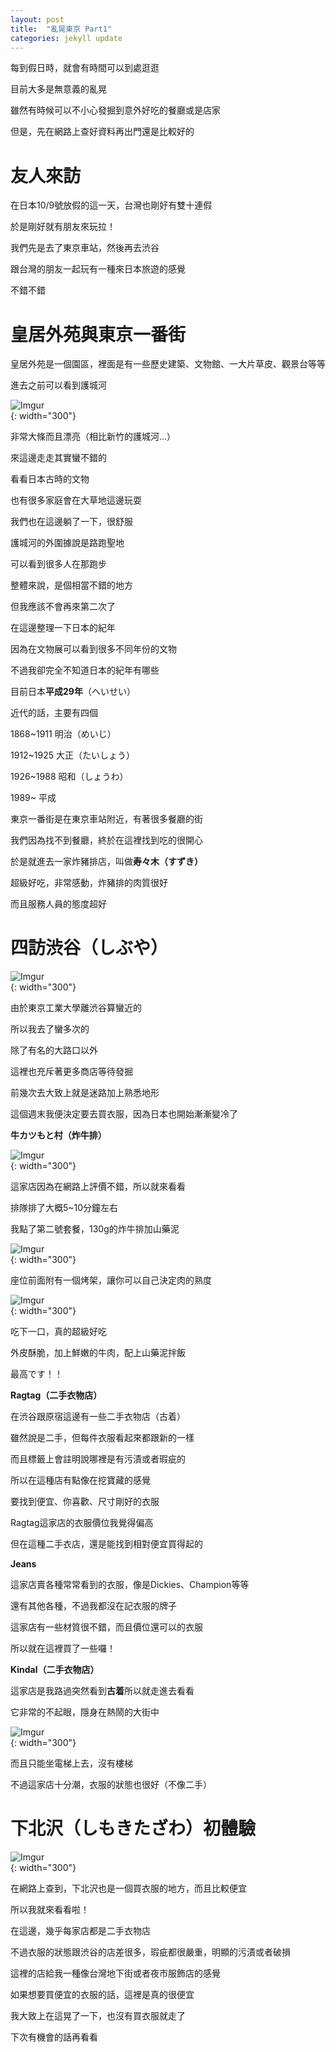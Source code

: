 ```yaml
---
layout: post
title:  "亂晃東京 Part1"
categories: jekyll update
---
```

<style>
img{
  display:block;
  margin: 0 auto;
}
</style>

每到假日時，就會有時間可以到處逛逛

目前大多是無意義的亂晃

雖然有時候可以不小心發掘到意外好吃的餐廳或是店家

但是，先在網路上查好資料再出門還是比較好的

# 友人來訪

在日本10/9號放假的這一天，台灣也剛好有雙十連假

於是剛好就有朋友來玩拉！

我們先是去了東京車站，然後再去渋谷

跟台灣的朋友一起玩有一種來日本旅遊的感覺

不錯不錯

# 皇居外苑與東京一番街

皇居外苑是一個園區，裡面是有一些歷史建築、文物館、一大片草皮、觀景台等等

進去之前可以看到護城河

![Imgur](https://imgur.com/vsJMBip.jpg){: width="300"}

非常大條而且漂亮（相比新竹的護城河...）

來這邊走走其實蠻不錯的

看看日本古時的文物

也有很多家庭會在大草地這邊玩耍

我們也在這邊躺了一下，很舒服

護城河的外圍據說是路跑聖地

可以看到很多人在那跑步

整體來說，是個相當不錯的地方

但我應該不會再來第二次了

在這邊整理一下日本的紀年

因為在文物展可以看到很多不同年份的文物

不過我卻完全不知道日本的紀年有哪些

目前日本**平成29年**（へいせい）

近代的話，主要有四個

1868~1911 明治（めいじ）

1912~1925 大正（たいしょう）

1926~1988 昭和（しょうわ）

1989~     平成

東京一番街是在東京車站附近，有著很多餐廳的街

我們因為找不到餐廳，終於在這裡找到吃的很開心

於是就進去一家炸豬排店，叫做**寿々木（すずき）**

超級好吃，非常感動，炸豬排的肉質很好

而且服務人員的態度超好


# 四訪渋谷（しぶや）

![Imgur](https://imgur.com/ipKsboO.jpg){: width="300"}

由於東京工業大學離渋谷算蠻近的

所以我去了蠻多次的

除了有名的大路口以外

這裡也充斥著更多商店等待發掘

前幾次去大致上就是迷路加上熟悉地形

這個週末我便決定要去買衣服，因為日本也開始漸漸變冷了

**牛カツもと村（炸牛排）**

![Imgur](https://imgur.com/X6RHSIP.jpg){: width="300"}

這家店因為在網路上評價不錯，所以就來看看

排隊排了大概5~10分鐘左右

我點了第二號套餐，130g的炸牛排加山藥泥

![Imgur](https://imgur.com/TNmNZQX.jpg){: width="300"}

座位前面附有一個烤架，讓你可以自己決定肉的熟度

![Imgur](https://imgur.com/eqBvrb8.jpg){: width="300"}

吃下一口，真的超級好吃

外皮酥脆，加上鮮嫩的牛肉，配上山藥泥拌飯

最高です！！


**Ragtag（二手衣物店）**

在渋谷跟原宿這邊有一些二手衣物店（古着）

雖然說是二手，但每件衣服看起來都跟新的一樣

而且標籤上會註明說哪裡是有污漬或者瑕疵的

所以在這種店有點像在挖寶藏的感覺

要找到便宜、你喜歡、尺寸剛好的衣服

Ragtag這家店的衣服價位我覺得偏高

但在這種二手衣店，還是能找到相對便宜買得起的


**Jeans**

這家店賣各種常常看到的衣服，像是Dickies、Champion等等

還有其他各種，不過我都沒在記衣服的牌子

這家店有一些材質很不錯，而且價位還可以的衣服

所以就在這裡買了一些囉！


**Kindal（二手衣物店）**

這家店是我路過突然看到**古着**所以就走進去看看

它非常的不起眼，隱身在熱鬧的大街中

![Imgur](https://imgur.com/5ExrNAF.jpg){: width="300"}

而且只能坐電梯上去，沒有樓梯

不過這家店十分潮，衣服的狀態也很好（不像二手）



# 下北沢（しもきたざわ）初體驗

![Imgur](https://imgur.com/Le7txAC.jpg){: width="300"}

在網路上查到，下北沢也是一個買衣服的地方，而且比較便宜

所以我就來看看啦！

在這邊，幾乎每家店都是二手衣物店

不過衣服的狀態跟渋谷的店差很多，瑕疵都很嚴重，明顯的污漬或者破損

這裡的店給我一種像台灣地下街或者夜市服飾店的感覺

如果想要買便宜的衣服的話，這裡是真的很便宜

我大致上在這晃了一下，也沒有買衣服就走了

下次有機會的話再看看





